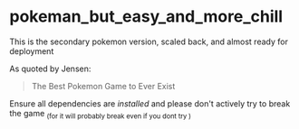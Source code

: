 # pokeman_but_easy_and_more_chill

This is the secondary pokemon version, scaled back, and almost ready for deployment

As quoted by Jensen:
> The Best Pokemon Game to Ever Exist

Ensure all dependencies are _installed_ and please don't actively try to break the game  <sub>(for it will probably break even if you dont try )</sub>

